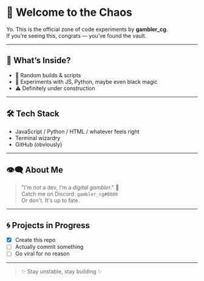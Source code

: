 # 🎲 Welcome to the Chaos

Yo. This is the official zone of code experiments by **gambler_cg**.  
If you’re seeing this, congrats — you’ve found the vault.

---

## 🧩 What’s Inside?

- 🔧 Random builds & scripts
- 🧠 Experiments with JS, Python, maybe even black magic
- ⚠️ Definitely under construction

---

## 🛠️ Tech Stack

- JavaScript / Python / HTML / whatever feels right
- Terminal wizardry
- GitHub (obviously)

---

## 👁️‍🗨️ About Me

> "I'm not a dev, I'm a *digital gambler*." 🎰  
Catch me on Discord: `gambler_cg#0000`  
Or don't. It's up to fate.

---

## 🌀 Projects in Progress

- [x] Create this repo
- [ ] Actually commit something
- [ ] Go viral for no reason

---

> ✨ Stay unstable, stay building ✨
